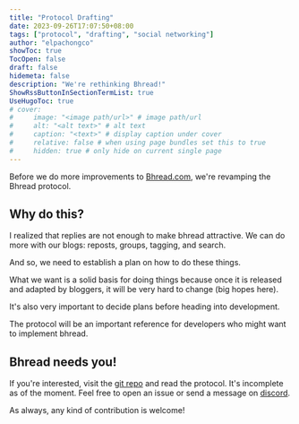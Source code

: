 ```yaml
---
title: "Protocol Drafting"
date: 2023-09-26T17:07:50+08:00
tags: ["protocol", "drafting", "social networking"]
author: "elpachongco"
showToc: true
TocOpen: false
draft: false
hidemeta: false
description: "We're rethinking Bhread!"
ShowRssButtonInSectionTermList: true
UseHugoToc: true
# cover:
#     image: "<image path/url>" # image path/url
#     alt: "<alt text>" # alt text
#     caption: "<text>" # display caption under cover
#     relative: false # when using page bundles set this to true
#     hidden: true # only hide on current single page
---
```


Before we do more improvements to [Bhread.com](https://bhread.com), we're revamping the Bhread protocol.

## Why do this? 

I realized that replies are not enough to make bhread attractive.
We can do more with our blogs: reposts, groups, tagging, and search.

And so, we need to establish a plan on how to do these things.

What we want is a solid basis for doing things because once it is released 
and adapted by bloggers, it will be very hard to change (big hopes here).

It's also very important to decide plans before heading into development.

The protocol will be an important reference for developers who might want to implement bhread.

## Bhread needs you!

If you're interested, visit the [git repo](http://localhost:1313/posts/about-bhread/) and read
the protocol. It's incomplete as of the moment. Feel free to open an issue or send a message on 
[discord](https://blog.bhread.com/posts/bhread-discord-server/).

As always, any kind of contribution is welcome!
